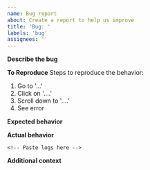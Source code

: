 ```yaml
---
name: Bug report
about: Create a report to help us improve
title: 'Bug: '
labels: 'bug'
assignees: ''
---
```


**Describe the bug**
<!-- A clear and concise description of what the bug is. -->

**To Reproduce**
Steps to reproduce the behavior:

1. Go to '...'
2. Click on '....'
3. Scroll down to '....'
4. See error

**Expected behavior**
<!-- A clear and concise description of what you expected to happen. -->

**Actual behavior**
<!-- Describe what actually happened. -->

<!-- If applicable, add logs to help explain your problem: -->

```console
<!-- Paste logs here -->
```

**Additional context**
<!-- Add any other context about the problem here. -->
